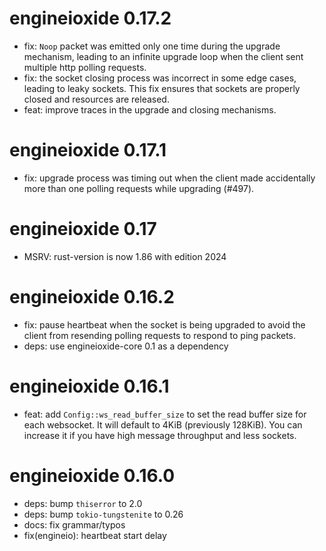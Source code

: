 # engineioxide 0.17.2
* fix: `Noop` packet was emitted only one time during the upgrade mechanism, leading to an infinite upgrade loop when the client sent multiple http polling requests.
* fix: the socket closing process was incorrect in some edge cases, leading to leaky sockets. This fix ensures that sockets are properly closed and resources are released.
* feat: improve traces in the upgrade and closing mechanisms.

# engineioxide 0.17.1
* fix: upgrade process was timing out when the client made accidentally more
than one polling requests while upgrading (#497).

# engineioxide 0.17
* MSRV: rust-version is now 1.86 with edition 2024

# engineioxide 0.16.2
* fix: pause heartbeat when the socket is being upgraded to avoid the client
from resending polling requests to respond to ping packets.
* deps: use engineioxide-core 0.1 as a dependency

# engineioxide 0.16.1
* feat: add `Config::ws_read_buffer_size` to set the read buffer size for each websocket.
It will default to 4KiB (previously 128KiB). You can increase it if you have high message throughput and less sockets.

# engineioxide 0.16.0
* deps: bump `thiserror` to 2.0
* deps: bump `tokio-tungstenite` to 0.26
* docs: fix grammar/typos
* fix(engineio): heartbeat start delay
